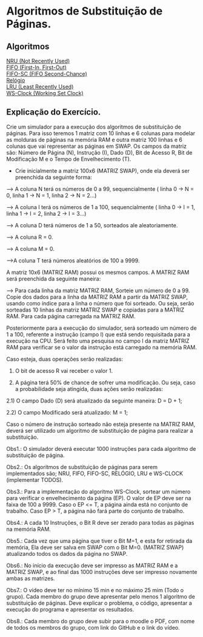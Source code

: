# Algoritmos de Substituição de Páginas.


## Algoritmos
[NRU (Not Recently Used)](https://github.com/ArthurRCastilho/AlgoritmoSubstituicaoPaginas/tree/main/NRU) <br>
[FIFO (First-In, First-Out)](https://github.com/ArthurRCastilho/AlgoritmoSubstituicaoPaginas/tree/main/FIFO) <br>
[FIFO-SC (FIFO Second-Chance)](https://github.com/ArthurRCastilho/AlgoritmoSubstituicaoPaginas/tree/main/FIFO-SC) <br>
[Relógio](https://github.com/ArthurRCastilho/AlgoritmoSubstituicaoPaginas/tree/main/Rel%C3%B3gio) <br>
[LRU (Least Recently Used)](https://github.com/ArthurRCastilho/AlgoritmoSubstituicaoPaginas/tree/main/LRU) <br>
[WS-Clock (Working Set Clock)](https://github.com/ArthurRCastilho/AlgoritmoSubstituicaoPaginas/tree/main/WS-Clock) <br>


## Explicação do Exercício.
Crie um simulador para a execução dos algoritmos de substituição de páginas. Para isso teremos 1 matriz com 10 linhas e 6 colunas para modelar as molduras de páginas na memória RAM e outra matriz 100 linhas e 6 colunas que vai representar as páginas em SWAP. Os campos da matriz são:  Número de Página (N), Instrução (I), Dado (D), Bit de Acesso R, Bit de Modificação M e o Tempo de Envelhecimento (T).

- Crie inicialmente a matriz 100x6 (MATRIZ SWAP), onde ela deverá ser preenchida da seguinte forma:

--> A coluna N terá os números de 0 a 99, sequencialmente ( linha 0 -> N = 0, linha 1 -> N = 1, linha 2 -> N = 2...)

--> A coluna I terá os números de 1 a 100, sequencialmente ( linha 0 -> I = 1, linha 1 -> I = 2, linha 2 -> I = 3...)

--> A coluna D terá números de 1 a 50, sorteados ale aleatoriamente. 

 --> A coluna R = 0.

--> A coluna M = 0.

-->A coluna T terá números aleatórios de 100 a 9999.

A matriz 10x6 (MATRIZ RAM) possui os mesmos campos. A MATRIZ RAM será preenchida da seguinte maneira:

--> Para cada linha da matriz MATRIZ RAM, Sorteie um número de 0 a 99. Copie dos dados para a linha da MATRIZ RAM a partir da MATRIZ  SWAP, usando como índice para a linha o número que foi sorteado. Ou seja, serão sorteadas 10 linhas da matriz MATRIZ SWAP e copiadas para a MATRIZ RAM. Para cada página carregada na MATRIZ RAM.

Posteriormente para a execução do simulador,  será sorteado um número de 1 a 100, referente a instrução (campo I) que está sendo requisitada para a execução na CPU. Será feito uma pesquisa no campo I da matriz MATRIZ RAM para verificar se o valor da instrução está carregado na memória RAM. 

Caso esteja, duas operações serão realizadas:

1) O bit de acesso R vai receber o valor 1.

2) A página terá 50% de chance de sofrer uma modificação. Ou seja, caso a probabilidade seja atingida, duas ações serão realizadas:

2.1) O campo Dado (D) será atualizado da seguinte maneira: D = D + 1;

2.2) O campo Modificado será atualizado: M = 1;

Caso o número de instrução sorteado não esteja presente na MATRIZ RAM, deverá ser utilizado um algoritmo de substituição de página para realizar a substituição.

Obs1.: O simulador deverá executar 1000 instruções para cada algoritmo de substituição de página.

Obs2.: Os algoritmos de substituição de páginas para serem implementados são; NRU, FIFO, FIFO-SC,  RELÓGIO, LRU e WS-CLOCK (implementar TODOS).

Obs3.: Para a implementação do algoritmo WS-Clock, sortear um número para verificar o envelhecimento da página (EP). O valor de EP deve ser na faixa de 100 a 9999.  Caso o EP <= T, a página ainda está no conjunto de trabalho. Caso  EP > T, a página não fará parte do conjunto de trabalho.

Obs4.: A cada 10 Instruções, o Bit R deve ser zerado para todas as páginas na memória RAM.

Obs5.: Cada vez que uma página que tiver o Bit M=1, e esta for retirada da memória, Ela deve ser salva em SWAP com o Bit M=0. (MATRIZ SWAP) atualizando todos os dados da página no SWAP.

Obs6.: No início da execução deve ser impresso as MATRIZ RAM e a MATRIZ SWAP, e ao final das 1000 instruções deve ser impresso novamente ambas as matrizes.

Obs7.: O vídeo deve ter no mínimo 15 min e no máximo 25 mim (Todo o grupo). Cada membro do grupo deve apresentar pelo menos 1 algoritmo de substituição de páginas. Deve explicar o problema, o código, apresentar a execução do programa e apresentar os resultados.

Obs8.: Cada membro do grupo deve subir para o moodle o PDF, com nome de todos os membros do grupo, com link do GitHub e o link do vídeo.